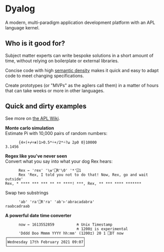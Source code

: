 # Dyalog
A modern, multi-paradigm application development platform with an APL language kernel.

## Who is it good for?
Subject matter experts can write bespoke solutions in a short amount of time, without relying on boilerplate or external libraries.

Concise code with high [semantic density](https://aplwiki.com/wiki/Semantic_density) makes it quick and easy to adapt code to meet changing specifications.

Create prototypes (or "MVPs" as the agilers call them) in a matter of hours that can take weeks or more in other languages.

## Quick and dirty examples
See more on [the APL Wiki](https://apl.wiki/Simple_examples).

<b>Monte carlo simulation</b>  
Estimate Pi with 10,000 pairs of random numbers:
```APL
      {4×(+⌿÷≢)1>0.5*⍨+/2*⍨?⍵ 2⍴0 0}10000
3.1456
```

<b>Regex like you've never seen</b>  
Convert what you say into what your dog Rex hears:
```APL
      Rex ← 'rex' '\w'⎕R'\0' '*'⍠1
      Rex 'Rex, I told you not to do that! Now, Rex, go and wait outside'
Rex, * **** *** *** ** ** ****! ***, Rex, ** *** **** *******
```
Swap two substrings  
```APL
      'ab' 'ra'⎕R'ra' 'ab'⊢'abracadabra'
raabcadraab
```

<b>A powerful date time converter</b>
```APL
      now ← 1613552859          ⍝ Unix Timestamp
                                ⍝ 1200⌶ is experimental
      'Dddd Doo Mmmm YYYY hh:mm' (1200⌶) 20 1 ⎕DT now
┌──────────────────────────────────┐
│Wednesday 17th February 2021 09:07│
└──────────────────────────────────┘
```

